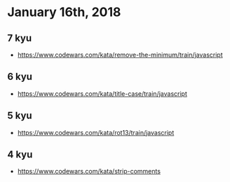 # January 16th, 2018

## 7 kyu

* https://www.codewars.com/kata/remove-the-minimum/train/javascript

## 6 kyu

* https://www.codewars.com/kata/title-case/train/javascript

## 5 kyu

* https://www.codewars.com/kata/rot13/train/javascript

## 4 kyu

* https://www.codewars.com/kata/strip-comments